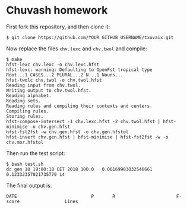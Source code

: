 # Chuvash homework

First fork this repository, and then clone it:

```
$ git clone https://github.com/YOUR_GITHUB_USERNAME/txuvaix.git
```

Now replace the files `chv.lexc` and `chv.twol` and compile:

```
$ make
hfst-lexc chv.lexc -o chv.lexc.hfst
hfst-lexc: warning: Defaulting to OpenFst tropical type
Root...1 CASES...2 PLURAL...2 N...1 Nouns...
hfst-twolc chv.twol -o chv.twol.hfst
Reading input from chv.twol.
Writing output to chv.twol.hfst.
Reading alphabet.
Reading sets.
Reading rules and compiling their contexts and centers.
Compiling rules.
Storing rules.
hfst-compose-intersect -1 chv.lexc.hfst -2 chv.twol.hfst | hfst-minimise -o chv.gen.hfst
hfst-fst2fst -w chv.gen.hfst -o chv.gen.hfstol
hfst-invert chv.gen.hfst | hfst-minimise | hfst-fst2fst -w -o chv.mor.hfstol
```

Then run the test script:

```
$ bash test.sh 
dc gen 10 19:00:18 CET 2018	100.0	0.06169983032546661	0.12332357021735779	14
```

The final output is:

```
DATE                            P       R                       F-score                 Lines
```
